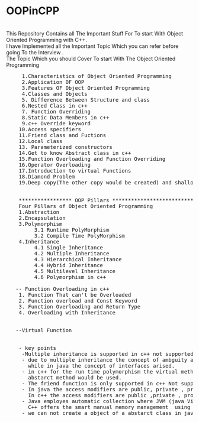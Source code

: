 # OOPinCPP
<br/> This Repository Contains all The Important Stuff For To start With Object Oriented Programming with C++.
<br/> I have Implemented all the Important Topic Which you can refer before going To the Interview . 
<br/> The Topic Which you should Cover To start With The Object Oriented Programming 
<pre>
     1.Characteristics of Object Oriented Programming 
     2.Application OF OOP
     3.Features OF Object Oriented Programming 
     4.Classes and Objects 
     5. Difference Between Structure and class
     6.Nested Class in c++
     7. Function Overriding
     8.Static Data Members in c++
     9.c++ Override keyword
    10.Access specifiers
    11.Friend class and Fuctions
    12.Local class
    13. Parameterized constructors
    14.Get to know Abstract class in c++
    15.Function Overloading and Function Overriding 
    16.Operator Overloading 
    17.Introduction to virtual Functions
    18.Diamond Problem
    19.Deep copy(The other copy would be created) and shallow copy(copy through  location)
    

    ***************** OOP Pillars *******************************************
    Four Pillars of Object Oriented Programming 
    1.Abstraction
    2.Encapsulation
    3.Polymorphism 
         3.1 Runtime PolyMorphism
         3.2 Compile Time PolyMorphism
    4.Inheritance
         4.1 Single Inheritance
         4.2 Multiple Inheritance 
         4.3 Hierarchical Inheritance
         4.4 Hybrid Inheritance
         4.5 Multilevel Inheritance
         4.6 Polymorphism in c++

   -- Function Overloading in c++
    1. Function That can't be Overloaded
    2. Function overload and Const Keyword
    3. Function Overloading and Return Type
    4. Overloading with Inheritance


   --Virtual Function


    - key points
     -Multiple inheritance is supported in c++ not supported in java
     - due to multiple inheritance the concept of ambguity arised which can be solved using scope ressolution operator 
       while in java the concept of interfaces arised.
     - in c++ for the run time polymorphism the virtual method wold be used while in java the concept of abstract class and 
       abstarct method would be used.
     - The friend function is only supported in c++ Not supported in java
     - In java the access modifiers are public, private , protected , package private 
       In c++ the access modifiers are public ,private , protected .
     - Java employes automatic collection where JVM (java Virtual Machine) that automatically manages the memory, objects that are no longer in use.
       C++ offers the smart manual memory management  using the pointer.
     - we can not create a object of a abstarct class in java.
</pre>
